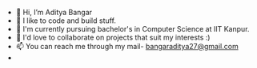 - 👋 Hi, I’m Aditya Bangar
- 👀 I like to code and build stuff.
- 🌱 I'm currently pursuing bachelor's in Computer Science at IIT Kanpur.
- 💞️ I'd love to collaborate on projects that suit my interests :)
- 📫 You can reach me through my mail- bangaraditya27@gmail.com
- 
